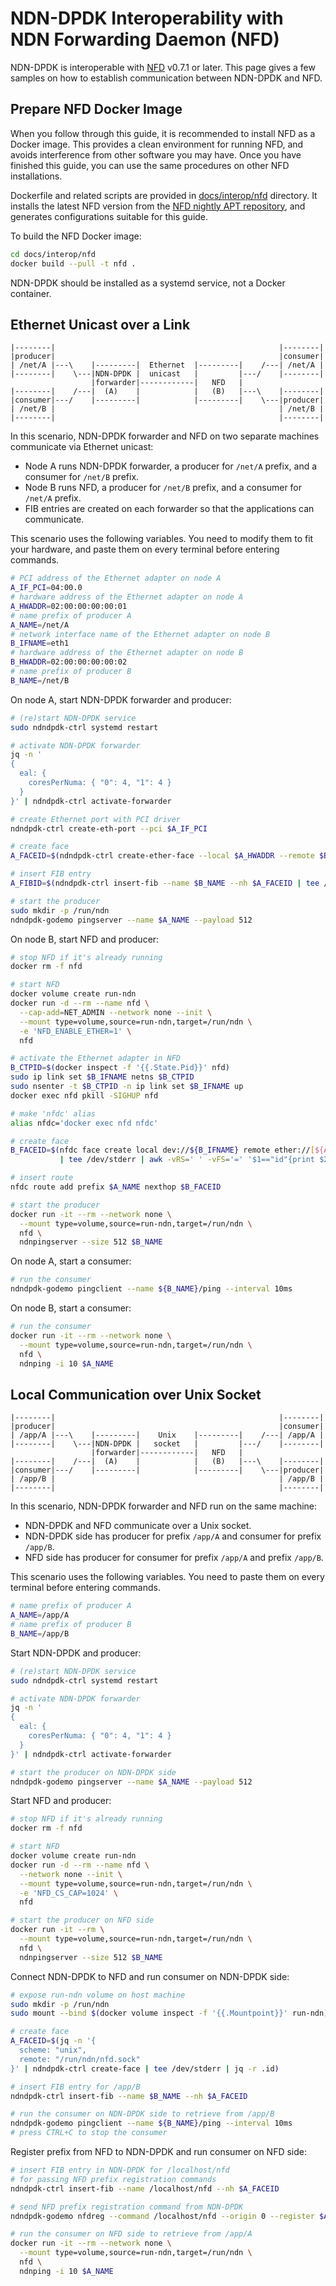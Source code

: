 # NDN-DPDK Interoperability with NDN Forwarding Daemon (NFD)

NDN-DPDK is interoperable with [NFD](https://github.com/named-data/NFD) v0.7.1 or later.
This page gives a few samples on how to establish communication between NDN-DPDK and NFD.

## Prepare NFD Docker Image

When you follow through this guide, it is recommended to install NFD as a Docker image.
This provides a clean environment for running NFD, and avoids interference from other software you may have.
Once you have finished this guide, you can use the same procedures on other NFD installations.

Dockerfile and related scripts are provided in [docs/interop/nfd](nfd) directory.
It installs the latest NFD version from the [NFD nightly APT repository](https://nfd-nightly.ndn.today/), and generates configurations suitable for this guide.

To build the NFD Docker image:

```bash
cd docs/interop/nfd
docker build --pull -t nfd .
```

NDN-DPDK should be installed as a systemd service, not a Docker container.

## Ethernet Unicast over a Link

```text
|--------|                                                  |--------|
|producer|                                                  |consumer|
| /net/A |---\    |---------|  Ethernet  |---------|    /---| /net/A |
|--------|    \---|NDN-DPDK |  unicast   |         |---/    |--------|
                  |forwarder|------------|   NFD   |
|--------|    /---|  (A)    |            |   (B)   |---\    |--------|
|consumer|---/    |---------|            |---------|    \---|producer|
| /net/B |                                                  | /net/B |
|--------|                                                  |--------|
```

In this scenario, NDN-DPDK forwarder and NFD on two separate machines communicate via Ethernet unicast:

* Node A runs NDN-DPDK forwarder, a producer for `/net/A` prefix, and a consumer for `/net/B` prefix.
* Node B runs NFD, a producer for `/net/B` prefix, and a consumer for `/net/A` prefix.
* FIB entries are created on each forwarder so that the applications can communicate.

This scenario uses the following variables.
You need to modify them to fit your hardware, and paste them on every terminal before entering commands.

```bash
# PCI address of the Ethernet adapter on node A
A_IF_PCI=04:00.0
# hardware address of the Ethernet adapter on node A
A_HWADDR=02:00:00:00:00:01
# name prefix of producer A
A_NAME=/net/A
# network interface name of the Ethernet adapter on node B
B_IFNAME=eth1
# hardware address of the Ethernet adapter on node B
B_HWADDR=02:00:00:00:00:02
# name prefix of producer B
B_NAME=/net/B
```

On node A, start NDN-DPDK forwarder and producer:

```bash
# (re)start NDN-DPDK service
sudo ndndpdk-ctrl systemd restart

# activate NDN-DPDK forwarder
jq -n '
{
  eal: {
    coresPerNuma: { "0": 4, "1": 4 }
  }
}' | ndndpdk-ctrl activate-forwarder

# create Ethernet port with PCI driver
ndndpdk-ctrl create-eth-port --pci $A_IF_PCI

# create face
A_FACEID=$(ndndpdk-ctrl create-ether-face --local $A_HWADDR --remote $B_HWADDR | tee /dev/stderr | jq -r .id)

# insert FIB entry
A_FIBID=$(ndndpdk-ctrl insert-fib --name $B_NAME --nh $A_FACEID | tee /dev/stderr | jq -r .id)

# start the producer
sudo mkdir -p /run/ndn
ndndpdk-godemo pingserver --name $A_NAME --payload 512
```

On node B, start NFD and producer:

```bash
# stop NFD if it's already running
docker rm -f nfd

# start NFD
docker volume create run-ndn
docker run -d --rm --name nfd \
  --cap-add=NET_ADMIN --network none --init \
  --mount type=volume,source=run-ndn,target=/run/ndn \
  -e 'NFD_ENABLE_ETHER=1' \
  nfd

# activate the Ethernet adapter in NFD
B_CTPID=$(docker inspect -f '{{.State.Pid}}' nfd)
sudo ip link set $B_IFNAME netns $B_CTPID
sudo nsenter -t $B_CTPID -n ip link set $B_IFNAME up
docker exec nfd pkill -SIGHUP nfd

# make 'nfdc' alias
alias nfdc='docker exec nfd nfdc'

# create face
B_FACEID=$(nfdc face create local dev://${B_IFNAME} remote ether://[${A_HWADDR}] persistency permanent \
           | tee /dev/stderr | awk -vRS=' ' -vFS='=' '$1=="id"{print $2}')

# insert route
nfdc route add prefix $A_NAME nexthop $B_FACEID

# start the producer
docker run -it --rm --network none \
  --mount type=volume,source=run-ndn,target=/run/ndn \
  nfd \
  ndnpingserver --size 512 $B_NAME
```

On node A, start a consumer:

```bash
# run the consumer
ndndpdk-godemo pingclient --name ${B_NAME}/ping --interval 10ms
```

On node B, start a consumer:

```bash
# run the consumer
docker run -it --rm --network none \
  --mount type=volume,source=run-ndn,target=/run/ndn \
  nfd \
  ndnping -i 10 $A_NAME
```

## Local Communication over Unix Socket

```text
|--------|                                                  |--------|
|producer|                                                  |consumer|
| /app/A |---\    |---------|    Unix    |---------|    /---| /app/A |
|--------|    \---|NDN-DPDK |   socket   |         |---/    |--------|
                  |forwarder|------------|   NFD   |
|--------|    /---|  (A)    |            |   (B)   |---\    |--------|
|consumer|---/    |---------|            |---------|    \---|producer|
| /app/B |                                                  | /app/B |
|--------|                                                  |--------|
```

In this scenario, NDN-DPDK forwarder and NFD run on the same machine:

* NDN-DPDK and NFD communicate over a Unix socket.
* NDN-DPDK side has producer for prefix `/app/A` and consumer for prefix `/app/B`.
* NFD side has producer for consumer for prefix `/app/A` and prefix `/app/B`.

This scenario uses the following variables.
You need to paste them on every terminal before entering commands.

```bash
# name prefix of producer A
A_NAME=/app/A
# name prefix of producer B
B_NAME=/app/B
```

Start NDN-DPDK and producer:

```bash
# (re)start NDN-DPDK service
sudo ndndpdk-ctrl systemd restart

# activate NDN-DPDK forwarder
jq -n '
{
  eal: {
    coresPerNuma: { "0": 4, "1": 4 }
  }
}' | ndndpdk-ctrl activate-forwarder

# start the producer on NDN-DPDK side
ndndpdk-godemo pingserver --name $A_NAME --payload 512
```

Start NFD and producer:

```bash
# stop NFD if it's already running
docker rm -f nfd

# start NFD
docker volume create run-ndn
docker run -d --rm --name nfd \
  --network none --init \
  --mount type=volume,source=run-ndn,target=/run/ndn \
  -e 'NFD_CS_CAP=1024' \
  nfd

# start the producer on NFD side
docker run -it --rm \
  --mount type=volume,source=run-ndn,target=/run/ndn \
  nfd \
  ndnpingserver --size 512 $B_NAME
```

Connect NDN-DPDK to NFD and run consumer on NDN-DPDK side:

```bash
# expose run-ndn volume on host machine
sudo mkdir -p /run/ndn
sudo mount --bind $(docker volume inspect -f '{{.Mountpoint}}' run-ndn) /run/ndn

# create face
A_FACEID=$(jq -n '{
  scheme: "unix",
  remote: "/run/ndn/nfd.sock"
}' | ndndpdk-ctrl create-face | tee /dev/stderr | jq -r .id)

# insert FIB entry for /app/B
ndndpdk-ctrl insert-fib --name $B_NAME --nh $A_FACEID

# run the consumer on NDN-DPDK side to retrieve from /app/B
ndndpdk-godemo pingclient --name ${B_NAME}/ping --interval 10ms
# press CTRL+C to stop the consumer
```

Register prefix from NFD to NDN-DPDK and run consumer on NFD side:

```bash
# insert FIB entry in NDN-DPDK for /localhost/nfd
# for passing NFD prefix registration commands
ndndpdk-ctrl insert-fib --name /localhost/nfd --nh $A_FACEID

# send NFD prefix registration command from NDN-DPDK
ndndpdk-godemo nfdreg --command /localhost/nfd --origin 0 --register $A_NAME

# run the consumer on NFD side to retrieve from /app/A
docker run -it --rm --network none \
  --mount type=volume,source=run-ndn,target=/run/ndn \
  nfd \
  ndnping -i 10 $A_NAME
```
